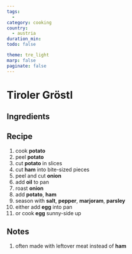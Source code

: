 ```yaml
---
tags:
  -
category: cooking
country:
  - austria
duration_min:
todo: false

theme: tre_light
marp: false
paginate: false
---
```


# Tiroler Gröstl

## Ingredients

## Recipe
1. cook **potato**
1. peel **potato**
1. cut **potato** in slices
1. cut **ham** into bite-sized pieces
1. peel and cut **onion**
1. add **oil** to pan
1. roast **onion**
1. add **potato**, **ham**
1. season with **salt**, **pepper**, **marjoram**, **parsley**
1. either add **egg** into pan
1. or cook **egg** sunny-side up

## Notes
1. often made with leftover meat instead of **ham**
